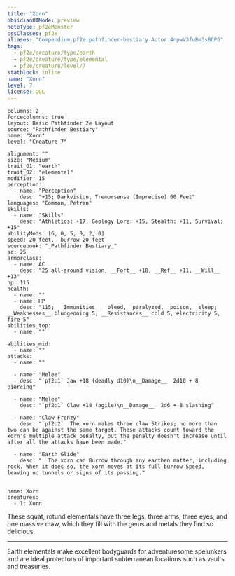 ```yaml
---
title: "Xorn"
obsidianUIMode: preview
noteType: pf2eMonster
cssClasses: pf2e
aliases: "Compendium.pf2e.pathfinder-bestiary.Actor.4npwV3fuBm3sBCPG" 
tags:
  - pf2e/creature/type/earth
  - pf2e/creature/type/elemental
  - pf2e/creature/level/7
statblock: inline
name: "Xorn"
level: 7
license: OGL
---
```


```statblock
columns: 2
forcecolumns: true
layout: Basic Pathfinder 2e Layout
source: "Pathfinder Bestiary"
name: "Xorn"
level: "Creature 7"

alignment: ""
size: "Medium"
trait_01: "earth"
trait_02: "elemental"
modifier: 15
perception:
  - name: "Perception"
    desc: "+15; Darkvision, Tremorsense (Imprecise) 60 Feet"
languages: "Common, Petran"
skills:
  - name: "Skills"
    desc: "Athletics: +17, Geology Lore: +15, Stealth: +11, Survival: +15"
abilityMods: [6, 0, 5, 0, 2, 0]
speed: 20 feet,  burrow 20 feet
sourcebook: "_Pathfinder Bestiary_"
ac: 25
armorclass:
  - name: AC
    desc: "25 all-around vision; __Fort__ +18, __Ref__ +11, __Will__ +13"
hp: 115
health:
  - name: ""
  - name: HP
    desc: "115; __Immunities__  bleed,  paralyzed,  poison,  sleep; __Weaknesses__ bludgeoning 5; __Resistances__ cold 5, electricity 5, fire 5"
abilities_top:
  - name: ""

abilities_mid:
  - name: ""
attacks:
  - name: ""

  - name: "Melee"
    desc: "`pf2:1` Jaw +18 (deadly d10)\n__Damage__  2d10 + 8 piercing"

  - name: "Melee"
    desc: "`pf2:1` Claw +18 (agile)\n__Damage__  2d6 + 8 slashing"

  - name: "Claw Frenzy"
    desc: "`pf2:2`  The xorn makes three claw Strikes; no more than two can be against the same target. These attacks count toward the xorn's multiple attack penalty, but the penalty doesn't increase until after all the attacks have been made."

  - name: "Earth Glide"
    desc: "  The xorn can Burrow through any earthen matter, including rock. When it does so, the xorn moves at its full burrow Speed, leaving no tunnels or signs of its passing."
 
```

```encounter-table
name: Xorn
creatures:
  - 1: Xorn
```



These squat, rotund elementals have three legs, three arms, three eyes, and one massive maw, which they fill with the gems and metals they find so delicious.

* * *

Earth elementals make excellent bodyguards for adventuresome spelunkers and are ideal protectors of important subterranean locations such as vaults and treasuries.
